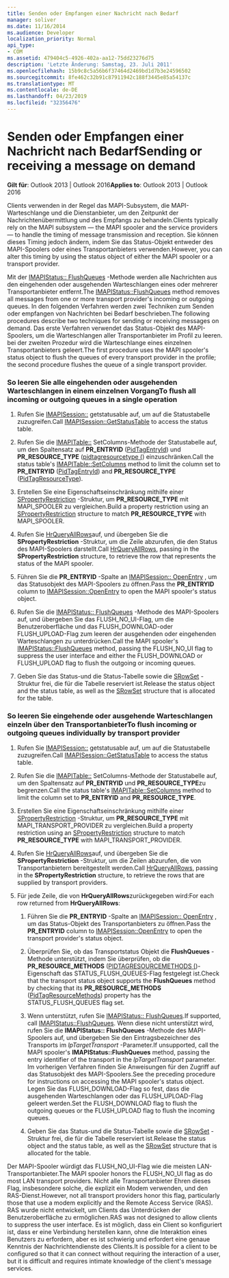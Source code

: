 ```yaml
---
title: Senden oder Empfangen einer Nachricht nach Bedarf
manager: soliver
ms.date: 11/16/2014
ms.audience: Developer
localization_priority: Normal
api_type:
- COM
ms.assetid: 479404c5-4926-402a-aa12-75dd23276d75
description: 'Letzte Änderung: Samstag, 23. Juli 2011'
ms.openlocfilehash: 15b9c8c5a56b6f37464d2469bd1d7b3e24596502
ms.sourcegitcommit: 8fe462c32b91c87911942c188f3445e85a54137c
ms.translationtype: MT
ms.contentlocale: de-DE
ms.lasthandoff: 04/23/2019
ms.locfileid: "32356476"
---
```

# <a name="sending-or-receiving-a-message-on-demand"></a><span data-ttu-id="4822e-103">Senden oder Empfangen einer Nachricht nach Bedarf</span><span class="sxs-lookup"><span data-stu-id="4822e-103">Sending or receiving a message on demand</span></span>
  
<span data-ttu-id="4822e-104">**Gilt für**: Outlook 2013 | Outlook 2016</span><span class="sxs-lookup"><span data-stu-id="4822e-104">**Applies to**: Outlook 2013 | Outlook 2016</span></span> 
  
<span data-ttu-id="4822e-105">Clients verwenden in der Regel das MAPI-Subsystem, die MAPI-Warteschlange und die Dienstanbieter, um den Zeitpunkt der Nachrichtenübermittlung und des Empfangs zu behandeln.</span><span class="sxs-lookup"><span data-stu-id="4822e-105">Clients typically rely on the MAPI subsystem — the MAPI spooler and the service providers — to handle the timing of message transmission and reception.</span></span> <span data-ttu-id="4822e-106">Sie können dieses Timing jedoch ändern, indem Sie das Status-Objekt entweder des MAPI-Spoolers oder eines Transportanbieters verwenden.</span><span class="sxs-lookup"><span data-stu-id="4822e-106">However, you can alter this timing by using the status object of either the MAPI spooler or a transport provider.</span></span>
  
<span data-ttu-id="4822e-107">Mit der [IMAPIStatus:: FlushQueues](imapistatus-flushqueues.md) -Methode werden alle Nachrichten aus den eingehenden oder ausgehenden Warteschlangen eines oder mehrerer Transportanbieter entfernt.</span><span class="sxs-lookup"><span data-stu-id="4822e-107">The [IMAPIStatus::FlushQueues](imapistatus-flushqueues.md) method removes all messages from one or more transport provider's incoming or outgoing queues.</span></span> <span data-ttu-id="4822e-108">In den folgenden Verfahren werden zwei Techniken zum Senden oder empfangen von Nachrichten bei Bedarf beschrieben.</span><span class="sxs-lookup"><span data-stu-id="4822e-108">The following procedures describe two techniques for sending or receiving messages on demand.</span></span> <span data-ttu-id="4822e-109">Das erste Verfahren verwendet das Status-Objekt des MAPI-Spoolers, um die Warteschlangen aller Transportanbieter im Profil zu leeren. bei der zweiten Prozedur wird die Warteschlange eines einzelnen Transportanbieters geleert.</span><span class="sxs-lookup"><span data-stu-id="4822e-109">The first procedure uses the MAPI spooler's status object to flush the queues of every transport provider in the profile; the second procedure flushes the queue of a single transport provider.</span></span> 
  
### <a name="to-flush-all-incoming-or-outgoing-queues-in-a-single-operation"></a><span data-ttu-id="4822e-110">So leeren Sie alle eingehenden oder ausgehenden Warteschlangen in einem einzelnen Vorgang</span><span class="sxs-lookup"><span data-stu-id="4822e-110">To flush all incoming or outgoing queues in a single operation</span></span>
  
1. <span data-ttu-id="4822e-111">Rufen Sie [IMAPISession::](imapisession-getstatustable.md) getstatusable auf, um auf die Statustabelle zuzugreifen.</span><span class="sxs-lookup"><span data-stu-id="4822e-111">Call [IMAPISession::GetStatusTable](imapisession-getstatustable.md) to access the status table.</span></span> 
    
2. <span data-ttu-id="4822e-112">Rufen Sie die [IMAPITable::](imapitable-setcolumns.md) SetColumns-Methode der Statustabelle auf, um den Spaltensatz auf **PR_ENTRYID** ([PidTagEntryId](pidtagentryid-canonical-property.md)) und **PR_RESOURCE_TYPE** ([pidtagresourcetype (](pidtagresourcetype-canonical-property.md)) einzuschränken.</span><span class="sxs-lookup"><span data-stu-id="4822e-112">Call the status table's [IMAPITable::SetColumns](imapitable-setcolumns.md) method to limit the column set to **PR_ENTRYID** ([PidTagEntryId](pidtagentryid-canonical-property.md)) and **PR_RESOURCE_TYPE** ([PidTagResourceType](pidtagresourcetype-canonical-property.md)).</span></span>
    
3. <span data-ttu-id="4822e-113">Erstellen Sie eine Eigenschaftseinschränkung mithilfe einer [SPropertyRestriction](spropertyrestriction.md) -Struktur, um **PR_RESOURCE_TYPE** mit MAPI_SPOOLER zu vergleichen.</span><span class="sxs-lookup"><span data-stu-id="4822e-113">Build a property restriction using an [SPropertyRestriction](spropertyrestriction.md) structure to match **PR_RESOURCE_TYPE** with MAPI_SPOOLER.</span></span> 
    
4. <span data-ttu-id="4822e-114">Rufen Sie [HrQueryAllRows](hrqueryallrows.md)auf, und übergeben Sie die **SPropertyRestriction** -Struktur, um die Zeile abzurufen, die den Status des MAPI-Spoolers darstellt.</span><span class="sxs-lookup"><span data-stu-id="4822e-114">Call [HrQueryAllRows](hrqueryallrows.md), passing in the **SPropertyRestriction** structure, to retrieve the row that represents the status of the MAPI spooler.</span></span> 
    
5. <span data-ttu-id="4822e-115">Führen Sie die **PR_ENTRYID** -Spalte an [IMAPISession:: OpenEntry](imapisession-openentry.md) , um das Statusobjekt des MAPI-Spoolers zu öffnen.</span><span class="sxs-lookup"><span data-stu-id="4822e-115">Pass the **PR_ENTRYID** column to [IMAPISession::OpenEntry](imapisession-openentry.md) to open the MAPI spooler's status object.</span></span> 
    
6. <span data-ttu-id="4822e-116">Rufen Sie die [IMAPIStatus:: FlushQueues](imapistatus-flushqueues.md) -Methode des MAPI-Spoolers auf, und übergeben Sie das FLUSH_NO_UI-Flag, um die Benutzeroberfläche und das FLUSH_DOWNLOAD-oder FLUSH_UPLOAD-Flag zum leeren der ausgehenden oder eingehenden Warteschlangen zu unterdrücken.</span><span class="sxs-lookup"><span data-stu-id="4822e-116">Call the MAPI spooler's [IMAPIStatus::FlushQueues](imapistatus-flushqueues.md) method, passing the FLUSH_NO_UI flag to suppress the user interface and either the FLUSH_DOWNLOAD or FLUSH_UPLOAD flag to flush the outgoing or incoming queues.</span></span> 
    
7. <span data-ttu-id="4822e-117">Geben Sie das Status-und die Status-Tabelle sowie die [SRowSet](srowset.md) -Struktur frei, die für die Tabelle reserviert ist.</span><span class="sxs-lookup"><span data-stu-id="4822e-117">Release the status object and the status table, as well as the [SRowSet](srowset.md) structure that is allocated for the table.</span></span> 
    
### <a name="to-flush-incoming-or-outgoing-queues-individually-by-transport-provider"></a><span data-ttu-id="4822e-118">So leeren Sie eingehende oder ausgehende Warteschlangen einzeln über den Transportanbieter</span><span class="sxs-lookup"><span data-stu-id="4822e-118">To flush incoming or outgoing queues individually by transport provider</span></span>
  
1. <span data-ttu-id="4822e-119">Rufen Sie [IMAPISession::](imapisession-getstatustable.md) getstatusable auf, um auf die Statustabelle zuzugreifen.</span><span class="sxs-lookup"><span data-stu-id="4822e-119">Call [IMAPISession::GetStatusTable](imapisession-getstatustable.md) to access the status table.</span></span> 
    
2. <span data-ttu-id="4822e-120">Rufen Sie die [IMAPITable::](imapitable-setcolumns.md) SetColumns-Methode der Statustabelle auf, um den Spaltensatz auf **PR_ENTRYID** und **PR_RESOURCE_TYPE**zu begrenzen.</span><span class="sxs-lookup"><span data-stu-id="4822e-120">Call the status table's [IMAPITable::SetColumns](imapitable-setcolumns.md) method to limit the column set to **PR_ENTRYID** and **PR_RESOURCE_TYPE**.</span></span>
    
3. <span data-ttu-id="4822e-121">Erstellen Sie eine Eigenschaftseinschränkung mithilfe einer [SPropertyRestriction](spropertyrestriction.md) -Struktur, um **PR_RESOURCE_TYPE** mit MAPI_TRANSPORT_PROVIDER zu vergleichen.</span><span class="sxs-lookup"><span data-stu-id="4822e-121">Build a property restriction using an [SPropertyRestriction](spropertyrestriction.md) structure to match **PR_RESOURCE_TYPE** with MAPI_TRANSPORT_PROVIDER.</span></span> 
    
4. <span data-ttu-id="4822e-122">Rufen Sie [HrQueryAllRows](hrqueryallrows.md)auf, und übergeben Sie die **SPropertyRestriction** -Struktur, um die Zeilen abzurufen, die von Transportanbietern bereitgestellt werden.</span><span class="sxs-lookup"><span data-stu-id="4822e-122">Call [HrQueryAllRows](hrqueryallrows.md), passing in the **SPropertyRestriction** structure, to retrieve the rows that are supplied by transport providers.</span></span> 
    
5. <span data-ttu-id="4822e-123">Für jede Zeile, die von **HrQueryAllRows**zurückgegeben wird:</span><span class="sxs-lookup"><span data-stu-id="4822e-123">For each row returned from **HrQueryAllRows**:</span></span>
    
    1. <span data-ttu-id="4822e-124">Führen Sie die **PR_ENTRYID** -Spalte an [IMAPISession:: OpenEntry](imapisession-openentry.md) , um das Status-Objekt des Transportanbieters zu öffnen.</span><span class="sxs-lookup"><span data-stu-id="4822e-124">Pass the **PR_ENTRYID** column to [IMAPISession::OpenEntry](imapisession-openentry.md) to open the transport provider's status object.</span></span> 
        
    2. <span data-ttu-id="4822e-125">Überprüfen Sie, ob das Transportstatus Objekt die **FlushQueues** -Methode unterstützt, indem Sie überprüfen, ob die **PR_RESOURCE_METHODS** ([PIDTAGRESOURCEMETHODS (](pidtagresourcemethods-canonical-property.md))-Eigenschaft das STATUS_FLUSH_QUEUES-Flag festgelegt ist.</span><span class="sxs-lookup"><span data-stu-id="4822e-125">Check that the transport status object supports the **FlushQueues** method by checking that its **PR_RESOURCE_METHODS** ([PidTagResourceMethods](pidtagresourcemethods-canonical-property.md)) property has the STATUS_FLUSH_QUEUES flag set.</span></span> 
        
    3. <span data-ttu-id="4822e-126">Wenn unterstützt, rufen Sie [IMAPIStatus:: FlushQueues](imapistatus-flushqueues.md).</span><span class="sxs-lookup"><span data-stu-id="4822e-126">If supported, call [IMAPIStatus::FlushQueues](imapistatus-flushqueues.md).</span></span> <span data-ttu-id="4822e-127">Wenn diese nicht unterstützt wird, rufen Sie die **IMAPIStatus:: FlushQueues** -Methode des MAPI-Spoolers auf, und übergeben Sie den Eintragsbezeichner des Transports im _lpTargetTransport_ -Parameter.</span><span class="sxs-lookup"><span data-stu-id="4822e-127">If unsupported, call the MAPI spooler's **IMAPIStatus::FlushQueues** method, passing the entry identifier of the transport in the  _lpTargetTransport_ parameter.</span></span> <span data-ttu-id="4822e-128">Im vorherigen Verfahren finden Sie Anweisungen für den Zugriff auf das Statusobjekt des MAPI-Spoolers.</span><span class="sxs-lookup"><span data-stu-id="4822e-128">See the preceding procedure for instructions on accessing the MAPI spooler's status object.</span></span> <span data-ttu-id="4822e-129">Legen Sie das FLUSH_DOWNLOAD-Flag so fest, dass die ausgehenden Warteschlangen oder das FLUSH_UPLOAD-Flag geleert werden.</span><span class="sxs-lookup"><span data-stu-id="4822e-129">Set the FLUSH_DOWNLOAD flag to flush the outgoing queues or the FLUSH_UPLOAD flag to flush the incoming queues.</span></span> 
        
    4. <span data-ttu-id="4822e-130">Geben Sie das Status-und die Status-Tabelle sowie die [SRowSet](srowset.md) -Struktur frei, die für die Tabelle reserviert ist.</span><span class="sxs-lookup"><span data-stu-id="4822e-130">Release the status object and the status table, as well as the [SRowSet](srowset.md) structure that is allocated for the table.</span></span> 
    
<span data-ttu-id="4822e-131">Der MAPI-Spooler würdigt das FLUSH_NO_UI-Flag wie die meisten LAN-Transportanbieter.</span><span class="sxs-lookup"><span data-stu-id="4822e-131">The MAPI spooler honors the FLUSH_NO_UI flag as do most LAN transport providers.</span></span> <span data-ttu-id="4822e-132">Nicht alle Transportanbieter Ehren dieses Flag, insbesondere solche, die explizit ein Modem verwenden, und den RAS-Dienst.</span><span class="sxs-lookup"><span data-stu-id="4822e-132">However, not all transport providers honor this flag, particularly those that use a modem explicitly and the Remote Access Service (RAS).</span></span> <span data-ttu-id="4822e-133">RAS wurde nicht entwickelt, um Clients das Unterdrücken der Benutzeroberfläche zu ermöglichen.</span><span class="sxs-lookup"><span data-stu-id="4822e-133">RAS was not designed to allow clients to suppress the user interface.</span></span> <span data-ttu-id="4822e-134">Es ist möglich, dass ein Client so konfiguriert ist, dass er eine Verbindung herstellen kann, ohne die Interaktion eines Benutzers zu erfordern, aber es ist schwierig und erfordert eine genaue Kenntnis der Nachrichtendienste des Clients.</span><span class="sxs-lookup"><span data-stu-id="4822e-134">It is possible for a client to be configured so that it can connect without requiring the interaction of a user, but it is difficult and requires intimate knowledge of the client's message services.</span></span>
  

